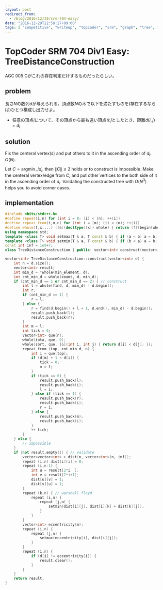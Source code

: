 ```yaml
---
layout: post
redirect_from:
  - /blog/2016/12/29/srm-704-easy/
date: "2016-12-29T22:58:27+09:00"
tags: [ "competitive", "writeup", "topcoder", "srm", "graph", "tree", "construction" ]
---
```


# TopCoder SRM 704 Div1 Easy: TreeDistanceConstruction

AGC 005 Cがこれの存在判定だけするものだったらしい。

## problem

長さ$N$の数列$d$が与えられる。頂点数$N$の木で以下を満たすものを(存在するならば)ひとつ構成し出力せよ。

-   任意の頂点$i$について、その頂点から最も遠い頂点を$j$としたとき、距離$d(i,j) = d_i$

## solution

Fix the centeral vertex(s) and put others to it in the ascending order of $d_i$. $O(N)$.

Let $C = \operatorname{argmin}\_i d_i$, then $\|C\| \le 2$ holds or to construct is impossible.
Make the centeral vertex/edge from $C$, and put other vertices to the both side of it in the ascending order of $d_i$.
Validating the constructed tree with $O(N^3)$ helps you to avoid corner cases.

## implementation

``` c++
#include <bits/stdc++.h>
#define repeat(i,n) for (int i = 0; (i) < (n); ++(i))
#define repeat_from(i,m,n) for (int i = (m); (i) < (n); ++(i))
#define whole(f,x,...) ([&](decltype((x)) whole) { return (f)(begin(whole), end(whole), ## __VA_ARGS__); })(x)
using namespace std;
template <class T> void setmax(T & a, T const & b) { if (a < b) a = b; }
template <class T> void setmin(T & a, T const & b) { if (b < a) a = b; }
const int inf = 1e9+7;
class TreeDistanceConstruction { public: vector<int> construct(vector<int> d); };

vector<int> TreeDistanceConstruction::construct(vector<int> d) {
    int n = d.size();
    vector<int> result;
    int min_d = *whole(min_element, d);
    int cnt_min_d = whole(count, d, min_d);
    if (cnt_min_d == 1 or cnt_min_d == 2) { // construct
        int l = whole(find, d, min_d) - d.begin();
        int r;
        if (cnt_min_d == 1) {
            r = l;
        } else {
            r = find(d.begin() + l + 1, d.end(), min_d) - d.begin();
            result.push_back(l);
            result.push_back(r);
        }
        int m = l;
        int tick = 0;
        vector<int> que(n);
        whole(iota, que, 0);
        whole(sort, que, [&](int i, int j) { return d[i] < d[j]; });
        repeat_from (top, cnt_min_d, n) {
            int i = que[top];
            if (d[m] + 1 < d[i]) {
                tick = 0;
                m = l;
            }
            if (tick == 0) {
                result.push_back(l);
                result.push_back(i);
                l = i;
            } else if (tick == 1) {
                result.push_back(r);
                result.push_back(i);
                r = i;
            } else {
                result.push_back(m);
                result.push_back(i);
            }
            ++ tick;
        }
    } else {
        // impossible
    }
    if (not result.empty()) { // validate
        vector<vector<int> > dist(n, vector<int>(n, inf));
        repeat (i,n) dist[i][i] = 0;
        repeat (i,n-1) {
            int u = result[2*i  ];
            int v = result[2*i+1];
            dist[u][v] = 1;
            dist[v][u] = 1;
        }
        repeat (k,n) { // warshall floyd
            repeat (i,n) {
                repeat (j,n) {
                    setmin(dist[i][j], dist[i][k] + dist[k][j]);
                }
            }
        }
        vector<int> eccentricity(n);
        repeat (i,n) {
            repeat (j,n) {
                setmax(eccentricity[i], dist[i][j]);
            }
        }
        repeat (i,n) {
            if (d[i] != eccentricity[i]) {
                result.clear();
            }
        }
    }
    return result;
}
```
